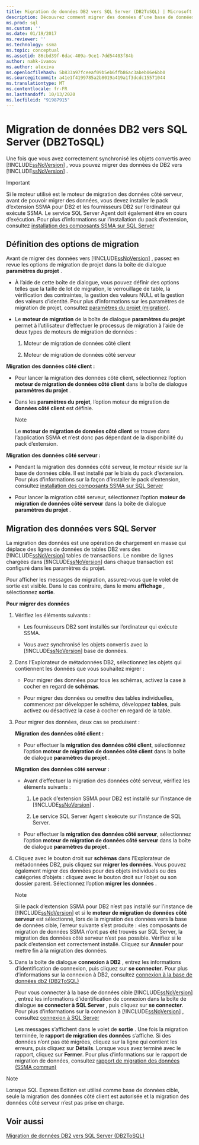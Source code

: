 ```yaml
---
title: Migration de données DB2 vers SQL Server (DB2ToSQL) | Microsoft Docs
description: Découvrez comment migrer des données d’une base de données DB2 vers SQL Server ou Azure SQL Database après la synchronisation des objets convertis.
ms.prod: sql
ms.custom: ''
ms.date: 01/19/2017
ms.reviewer: ''
ms.technology: ssma
ms.topic: conceptual
ms.assetid: 86cbd39f-6dac-409a-9ce1-7dd54403f84b
author: nahk-ivanov
ms.author: alexiva
ms.openlocfilehash: 5b833a97fceeaf09b5eb6ffb86ac3abeb06e6bb0
ms.sourcegitcommit: a41e1f4199785a2b8019a419a1f3dcdc15571044
ms.translationtype: MT
ms.contentlocale: fr-FR
ms.lasthandoff: 10/13/2020
ms.locfileid: "91987915"
---
```

# <a name="migrating-db2-data-into-sql-server-db2tosql"></a>Migration de données DB2 vers SQL Server (DB2ToSQL)
Une fois que vous avez correctement synchronisé les objets convertis avec [!INCLUDE[ssNoVersion](../../includes/ssnoversion-md.md)] , vous pouvez migrer des données de DB2 vers [!INCLUDE[ssNoVersion](../../includes/ssnoversion-md.md)] .  
  
> [!IMPORTANT]  
> Si le moteur utilisé est le moteur de migration des données côté serveur, avant de pouvoir migrer des données, vous devez installer le pack d’extension SSMA pour DB2 et les fournisseurs DB2 sur l’ordinateur qui exécute SSMA. Le service SQL Server Agent doit également être en cours d’exécution. Pour plus d’informations sur l’installation du pack d’extension, consultez [installation des composants SSMA sur SQL Server](./installing-ssma-components-on-sql-server-db2tosql.md)  
  
## <a name="setting-migration-options"></a>Définition des options de migration  
Avant de migrer des données vers [!INCLUDE[ssNoVersion](../../includes/ssnoversion-md.md)] , passez en revue les options de migration de projet dans la boîte de dialogue **paramètres du projet** .  
  
-   À l’aide de cette boîte de dialogue, vous pouvez définir des options telles que la taille de lot de migration, le verrouillage de table, la vérification des contraintes, la gestion des valeurs NULL et la gestion des valeurs d’identité. Pour plus d’informations sur les paramètres de migration de projet, consultez [paramètres du projet (migration)](./project-settings-migration-db2tosql.md).  
  
-   Le **moteur de migration** de la boîte de dialogue **paramètres du projet** permet à l’utilisateur d’effectuer le processus de migration à l’aide de deux types de moteurs de migration de données :  
  
    1.  Moteur de migration de données côté client  
  
    2.  Moteur de migration de données côté serveur  
  
**Migration des données côté client :**  
  
-   Pour lancer la migration des données côté client, sélectionnez l’option **moteur de migration de données côté client** dans la boîte de dialogue **paramètres du projet** .  
  
-   Dans les **paramètres du projet**, l’option moteur de migration de **données côté client** est définie.  
  
    > [!NOTE]  
    > Le **moteur de migration de données côté client** se trouve dans l’application SSMA et n’est donc pas dépendant de la disponibilité du pack d’extension.  
  
**Migration des données côté serveur :**  
  
-   Pendant la migration des données côté serveur, le moteur réside sur la base de données cible. Il est installé par le biais du pack d’extension. Pour plus d’informations sur la façon d’installer le pack d’extension, consultez [installation des composants SSMA sur SQL Server](./installing-ssma-components-on-sql-server-db2tosql.md)  
  
-   Pour lancer la migration côté serveur, sélectionnez l’option **moteur de migration de données côté serveur** dans la boîte de dialogue **paramètres du projet** .  
  
## <a name="migrating-data-to-sql-server"></a>Migration des données vers SQL Server  
La migration des données est une opération de chargement en masse qui déplace des lignes de données de tables DB2 vers des [!INCLUDE[ssNoVersion](../../includes/ssnoversion-md.md)] tables de transactions. Le nombre de lignes chargées dans [!INCLUDE[ssNoVersion](../../includes/ssnoversion-md.md)] dans chaque transaction est configuré dans les paramètres du projet.  
  
Pour afficher les messages de migration, assurez-vous que le volet de sortie est visible. Dans le cas contraire, dans le menu **affichage** , sélectionnez **sortie**.  
  
**Pour migrer des données**  
  
1.  Vérifiez les éléments suivants :  
  
    -   Les fournisseurs DB2 sont installés sur l’ordinateur qui exécute SSMA.  
  
    -   Vous avez synchronisé les objets convertis avec la [!INCLUDE[ssNoVersion](../../includes/ssnoversion-md.md)] base de données.  
  
2.  Dans l’Explorateur de métadonnées DB2, sélectionnez les objets qui contiennent les données que vous souhaitez migrer :  
  
    -   Pour migrer des données pour tous les schémas, activez la case à cocher en regard de **schémas**.  
  
    -   Pour migrer des données ou omettre des tables individuelles, commencez par développer le schéma, développez **tables**, puis activez ou désactivez la case à cocher en regard de la table.  
  
3.  Pour migrer des données, deux cas se produisent :  
  
    **Migration des données côté client :**  
  
    -   Pour effectuer la **migration des données côté client**, sélectionnez l’option **moteur de migration de données côté client** dans la boîte de dialogue **paramètres du projet** .  
  
    **Migration des données côté serveur :**  
  
    -   Avant d’effectuer la migration des données côté serveur, vérifiez les éléments suivants :  
  
        1.  Le pack d’extension SSMA pour DB2 est installé sur l’instance de [!INCLUDE[ssNoVersion](../../includes/ssnoversion-md.md)] .  
  
        2.  Le service SQL Server Agent s’exécute sur l’instance de SQL Server.  
  
    -   Pour effectuer la **migration des données côté serveur**, sélectionnez l’option **moteur de migration de données côté serveur** dans la boîte de dialogue **paramètres du projet** .  
  
4.  Cliquez avec le bouton droit sur **schémas** dans l’Explorateur de métadonnées DB2, puis cliquez sur **migrer les données**. Vous pouvez également migrer des données pour des objets individuels ou des catégories d’objets : cliquez avec le bouton droit sur l’objet ou son dossier parent. Sélectionnez l’option **migrer les données** .  
  
    > [!NOTE]  
    > Si le pack d’extension SSMA pour DB2 n’est pas installé sur l’instance de [!INCLUDE[ssNoVersion](../../includes/ssnoversion-md.md)] et si le **moteur de migration de données côté serveur** est sélectionné, lors de la migration des données vers la base de données cible, l’erreur suivante s’est produite : «les composants de migration de données SSMA n’ont pas été trouvés sur SQL Server, la migration des données côté serveur n’est pas possible. Vérifiez si le pack d’extension est correctement installé. Cliquez sur **Annuler** pour mettre fin à la migration des données.  
  
5.  Dans la boîte de dialogue **connexion à DB2** , entrez les informations d’identification de connexion, puis cliquez sur **se connecter**. Pour plus d’informations sur la connexion à DB2, consultez [connexion à la base de données db2 &#40;DB2ToSQL&#41;](../../ssma/db2/connecting-to-db2-database-db2tosql.md)  
  
    Pour vous connecter à la base de données cible [!INCLUDE[ssNoVersion](../../includes/ssnoversion-md.md)] , entrez les informations d’identification de connexion dans la boîte de dialogue **se connecter à SQL Server** , puis cliquez sur **se connecter**. Pour plus d’informations sur la connexion à [!INCLUDE[ssNoVersion](../../includes/ssnoversion-md.md)] , consultez [connexion à SQL Server](./connecting-to-sql-server-db2etosql.md)  
  
    Les messages s’affichent dans le volet de **sortie** . Une fois la migration terminée, le **rapport de migration des données** s’affiche. Si des données n’ont pas été migrées, cliquez sur la ligne qui contient les erreurs, puis cliquez sur **Détails**. Lorsque vous avez terminé avec le rapport, cliquez sur **Fermer**. Pour plus d’informations sur le rapport de migration de données, consultez [rapport de migration des données (SSMA commun)](../sybase/data-migration-report-sybasetosql.md)  
  
> [!NOTE]  
> Lorsque SQL Express Edition est utilisé comme base de données cible, seule la migration des données côté client est autorisée et la migration des données côté serveur n’est pas prise en charge.  
  
## <a name="see-also"></a>Voir aussi  
[Migration de données DB2 vers SQL Server &#40;DB2ToSQL&#41;](../../ssma/db2/migrating-db2-data-into-sql-server-db2tosql.md)  

